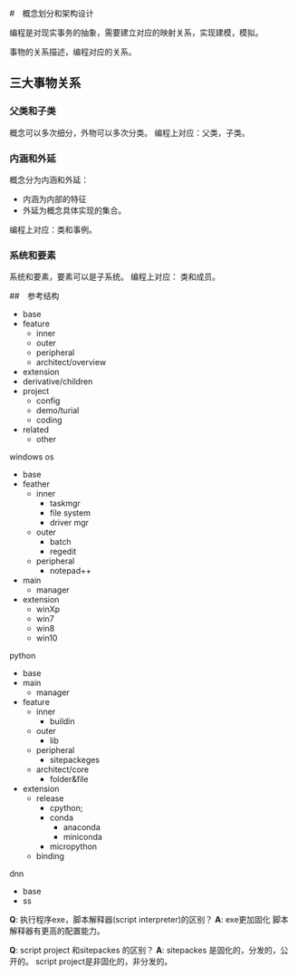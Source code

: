 #　概念划分和架构设计


编程是对现实事务的抽象，需要建立对应的映射关系，实现建模，模拟。

事物的关系描述，编程对应的关系。
## 三大事物关系

### 父类和子类
概念可以多次细分，外物可以多次分类。
编程上对应：父类，子类。

### 内涵和外延
概念分为内涵和外延：
* 内涵为内部的特征
* 外延为概念具体实现的集合。

编程上对应：类和事例。
### 系统和要素
系统和要素，要素可以是子系统。
编程上对应：  类和成员。

##　参考结构
* base
* feature
    * inner
    * outer
    * peripheral
    * architect/overview
* extension
* derivative/children
* project
    * config
    * demo/turial
    * coding
* related
    * other


windows os
* base
* feather
    * inner
        * taskmgr
        * file system
        * driver mgr
    * outer
        * batch
        * regedit
    * peripheral
        * notepad++
* main
    * manager
* extension
    * winXp
    * win7
    * win8
    * win10



python
* base
* main
    * manager
* feature
    * inner
        * buildin
    * outer
        * lib
    * peripheral
        * sitepackeges
    * architect/core
        * folder&file
* extension
    * release
        * cpython;
        * conda
            * anaconda
            * miniconda
        * micropython
    * binding

dnn
* base
* ss



**Q**: 执行程序exe，脚本解释器(script interpreter)的区别？
**A**: 
exe更加固化
脚本解释器有更高的配置能力。

**Q**: script project 和sitepackes 的区别？
**A**: 
sitepackes 是固化的，分发的，公开的。
script project是非固化的，非分发的。



